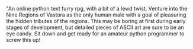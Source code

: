 "<beta version="" initial="" release="">An online python text furry rpg, with a bit of a lewd twist. Venture into the Nine Regions of Vastora as the only human male with a goal of pleasuring the hidden tributes of the regions.
This may be boring at first during early stages of development, but detailed pieces of ASCII art are sure to be an eye candy. Sit down and get ready for an amateur python programmer to screw this up! </beta>
